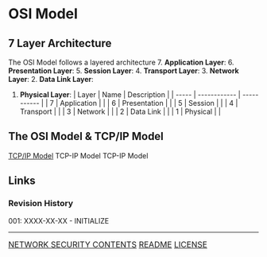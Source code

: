 # OSI Model
## 7 Layer Architecture
The OSI Model follows a layered architecture
7. **Application Layer**:
[]()6. **Presentation Layer**:
5. **Session Layer**:
4. **Transport Layer**:
3. **Network Layer**:
2. **Data Link Layer**:
1. **Physical Layer**:
| Layer | Name         | Description |
| ----- | ------------ | ----------- |
| 7     | Application  |             |
| 6     | Presentation |             |
| 5     | Session      |             |
| 4     | Transport    |             |
| 3     | Network      |             |
| 2     | Data Link    |             |
| 1     | Physical     |             |
## The OSI Model & TCP/IP Model
[TCP/IP Model](TCP-IP%20Model.md) TCP-IP Model
TCP-IP Model



## Links

### Revision History

001: XXXX-XX-XX - INITIALIZE

---
<font size=3>[NETWORK SECURITY CONTENTS](-%20Network%20Security%20Contents.md)
[README](README.md)
[LICENSE](LICENSE)<font>